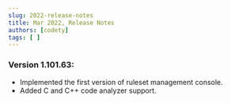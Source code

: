 ```yaml
---
slug: 2022-release-notes
title: Mar 2022, Release Notes
authors: [codety]
tags: [ ]
---
```


### Version 1.101.63:
* Implemented the first version of ruleset management console.
* Added C and C++ code analyzer support.

